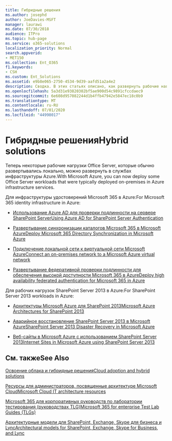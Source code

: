 ```yaml
---
title: Гибридные решения
ms.author: josephd
author: JoeDavies-MSFT
manager: laurawi
ms.date: 07/30/2018
audience: ITPro
ms.topic: hub-page
ms.service: o365-solutions
localization_priority: Normal
search.appverid:
- MET150
ms.collection: Ent_O365
f1.keywords:
- CSH
ms.custom: Ent_Solutions
ms.assetid: e9b8e065-2750-4534-9d39-aafd51a2a4e2
description: Сводка. В этих статьях описано, как развернуть рабочие нагрузки сервера Office Server в Microsoft Azure.
ms.openlocfilehash: 5a3d31e93820302bf5ae900d54c9891cfccdaec9
ms.sourcegitcommit: 6e608d957082244d1b4ffb47942e5847ec18c0b9
ms.translationtype: MT
ms.contentlocale: ru-RU
ms.lasthandoff: 07/01/2020
ms.locfileid: "44998017"
---
```

# <a name="hybrid-solutions"></a><span data-ttu-id="83039-103">Гибридные решения</span><span class="sxs-lookup"><span data-stu-id="83039-103">Hybrid solutions</span></span>

<span data-ttu-id="83039-104">Теперь некоторые рабочие нагрузки Office Server, которые обычно развертывались локально, можно развернуть в службах инфраструктуры Azure.</span><span class="sxs-lookup"><span data-stu-id="83039-104">With Microsoft Azure, you can now deploy some Office Server workloads that were typically deployed on-premises in Azure infrastructure services.</span></span>
  
<span data-ttu-id="83039-105">Для инфраструктуры удостоверений Microsoft 365 в Azure:</span><span class="sxs-lookup"><span data-stu-id="83039-105">For Microsoft 365 identity infrastructure in Azure:</span></span>

- [<span data-ttu-id="83039-106">Использование Azure AD для проверки подлинности на сервере SharePoint Server</span><span class="sxs-lookup"><span data-stu-id="83039-106">Using Azure AD for SharePoint Server Authentication</span></span>](using-azure-ad-for-sharepoint-server-authentication.md)

- [<span data-ttu-id="83039-107">Развертывание синхронизации каталогов Microsoft 365 в Microsoft Azure</span><span class="sxs-lookup"><span data-stu-id="83039-107">Deploy Microsoft 365 Directory Synchronization in Microsoft Azure</span></span>](deploy-office-365-directory-synchronization-dirsync-in-microsoft-azure.md)
  
- [<span data-ttu-id="83039-108">Подключение локальной сети к виртуальной сети Microsoft Azure</span><span class="sxs-lookup"><span data-stu-id="83039-108">Connect an on-premises network to a Microsoft Azure virtual network</span></span>](connect-an-on-premises-network-to-a-microsoft-azure-virtual-network.md)
    
- [<span data-ttu-id="83039-109">Развертывание федеративной проверки подлинности для обеспечения высокой доступности Microsoft 365 в Azure</span><span class="sxs-lookup"><span data-stu-id="83039-109">Deploy high availability federated authentication for Microsoft 365 in Azure</span></span>](deploy-high-availability-federated-authentication-for-office-365-in-azure.md)
    
<span data-ttu-id="83039-110">Для рабочих нагрузок SharePoint Server 2013 в Azure:</span><span class="sxs-lookup"><span data-stu-id="83039-110">For SharePoint Server 2013 workloads in Azure:</span></span>
  
- [<span data-ttu-id="83039-111">Архитектуры Microsoft Azure для SharePoint 2013</span><span class="sxs-lookup"><span data-stu-id="83039-111">Microsoft Azure Architectures for SharePoint 2013</span></span>](microsoft-azure-architectures-for-sharepoint-2013.md)
    
- [<span data-ttu-id="83039-112">Аварийное восстановление SharePoint Server 2013 в Microsoft Azure</span><span class="sxs-lookup"><span data-stu-id="83039-112">SharePoint Server 2013 Disaster Recovery in Microsoft Azure</span></span>](sharepoint-server-2013-disaster-recovery-in-microsoft-azure.md)
    
- [<span data-ttu-id="83039-113">Веб-сайты в Microsoft Azure с использованием SharePoint Server 2013</span><span class="sxs-lookup"><span data-stu-id="83039-113">Internet Sites in Microsoft Azure using SharePoint Server 2013</span></span>](internet-sites-in-microsoft-azure-using-sharepoint-server-2013.md)
  
  
## <a name="see-also"></a><span data-ttu-id="83039-114">См. также</span><span class="sxs-lookup"><span data-stu-id="83039-114">See Also</span></span>

[<span data-ttu-id="83039-115">Освоение облака и гибридные решения</span><span class="sxs-lookup"><span data-stu-id="83039-115">Cloud adoption and hybrid solutions</span></span>](cloud-adoption-and-hybrid-solutions.yml)
  
[<span data-ttu-id="83039-116">Ресурсы для администраторов, посвященные архитектуре Microsoft Cloud</span><span class="sxs-lookup"><span data-stu-id="83039-116">Microsoft Cloud IT architecture resources</span></span>](microsoft-cloud-it-architecture-resources.md)
  
[<span data-ttu-id="83039-117">Microsoft 365 для корпоративных руководств по лаборатории тестирования (руководствах TLG)</span><span class="sxs-lookup"><span data-stu-id="83039-117">Microsoft 365 for enterprise Test Lab Guides (TLGs)</span></span>](https://docs.microsoft.com/microsoft-365/enterprise/m365-enterprise-test-lab-guides)
  
[<span data-ttu-id="83039-118">Архитектурные модели для SharePoint, Exchange, Skype для бизнеса и Lync</span><span class="sxs-lookup"><span data-stu-id="83039-118">Architectural models for SharePoint, Exchange, Skype for Business, and Lync</span></span>](architectural-models-for-sharepoint-exchange-skype-for-business-and-lync.md)
